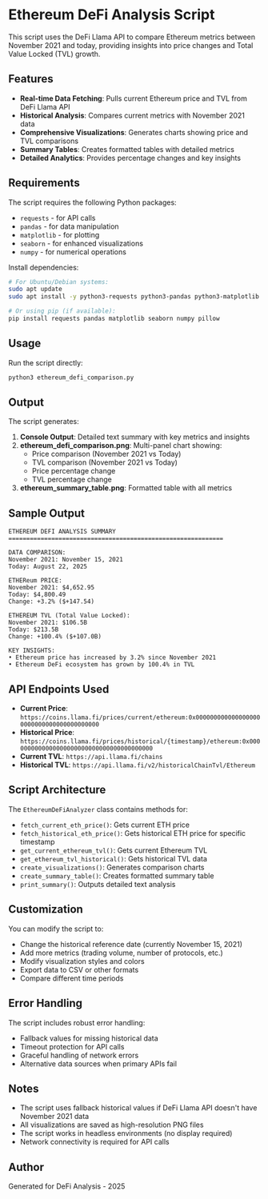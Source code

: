 # Ethereum DeFi Analysis Script

This script uses the DeFi Llama API to compare Ethereum metrics between November 2021 and today, providing insights into price changes and Total Value Locked (TVL) growth.

## Features

- **Real-time Data Fetching**: Pulls current Ethereum price and TVL from DeFi Llama API
- **Historical Analysis**: Compares current metrics with November 2021 data
- **Comprehensive Visualizations**: Generates charts showing price and TVL comparisons
- **Summary Tables**: Creates formatted tables with detailed metrics
- **Detailed Analytics**: Provides percentage changes and key insights

## Requirements

The script requires the following Python packages:
- `requests` - for API calls
- `pandas` - for data manipulation
- `matplotlib` - for plotting
- `seaborn` - for enhanced visualizations
- `numpy` - for numerical operations

Install dependencies:
```bash
# For Ubuntu/Debian systems:
sudo apt update
sudo apt install -y python3-requests python3-pandas python3-matplotlib python3-numpy python3-seaborn python3-pil

# Or using pip (if available):
pip install requests pandas matplotlib seaborn numpy pillow
```

## Usage

Run the script directly:
```bash
python3 ethereum_defi_comparison.py
```

## Output

The script generates:

1. **Console Output**: Detailed text summary with key metrics and insights
2. **ethereum_defi_comparison.png**: Multi-panel chart showing:
   - Price comparison (November 2021 vs Today)
   - TVL comparison (November 2021 vs Today)
   - Price percentage change
   - TVL percentage change
3. **ethereum_summary_table.png**: Formatted table with all metrics

## Sample Output

```
ETHEREUM DEFI ANALYSIS SUMMARY
============================================================

DATA COMPARISON:
November 2021: November 15, 2021
Today: August 22, 2025

ETHEReum PRICE:
November 2021: $4,652.95
Today: $4,800.49
Change: +3.2% ($+147.54)

ETHEREUM TVL (Total Value Locked):
November 2021: $106.5B
Today: $213.5B
Change: +100.4% ($+107.0B)

KEY INSIGHTS:
• Ethereum price has increased by 3.2% since November 2021
• Ethereum DeFi ecosystem has grown by 100.4% in TVL
```

## API Endpoints Used

- **Current Price**: `https://coins.llama.fi/prices/current/ethereum:0x0000000000000000000000000000000000000000`
- **Historical Price**: `https://coins.llama.fi/prices/historical/{timestamp}/ethereum:0x0000000000000000000000000000000000000000`
- **Current TVL**: `https://api.llama.fi/chains`
- **Historical TVL**: `https://api.llama.fi/v2/historicalChainTvl/Ethereum`

## Script Architecture

The `EthereumDeFiAnalyzer` class contains methods for:
- `fetch_current_eth_price()`: Gets current ETH price
- `fetch_historical_eth_price()`: Gets historical ETH price for specific timestamp
- `get_current_ethereum_tvl()`: Gets current Ethereum TVL
- `get_ethereum_tvl_historical()`: Gets historical TVL data
- `create_visualizations()`: Generates comparison charts
- `create_summary_table()`: Creates formatted summary table
- `print_summary()`: Outputs detailed text analysis

## Customization

You can modify the script to:
- Change the historical reference date (currently November 15, 2021)
- Add more metrics (trading volume, number of protocols, etc.)
- Modify visualization styles and colors
- Export data to CSV or other formats
- Compare different time periods

## Error Handling

The script includes robust error handling:
- Fallback values for missing historical data
- Timeout protection for API calls
- Graceful handling of network errors
- Alternative data sources when primary APIs fail

## Notes

- The script uses fallback historical values if DeFi Llama API doesn't have November 2021 data
- All visualizations are saved as high-resolution PNG files
- The script works in headless environments (no display required)
- Network connectivity is required for API calls

## Author

Generated for DeFi Analysis - 2025